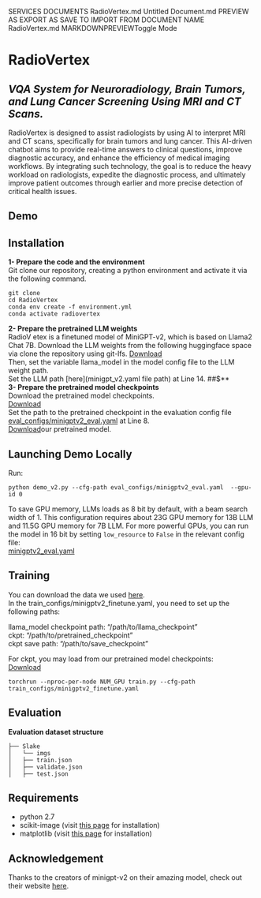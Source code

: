 SERVICES
DOCUMENTS
RadioVertex.md
Untitled Document.md
PREVIEW AS 
EXPORT AS 
SAVE TO 
IMPORT FROM 
DOCUMENT NAME
RadioVertex.md
MARKDOWNPREVIEWToggle Mode
  
<h1 class="code-line" data-line-start=0 data-line-end=1 ><a id="RadioVertex_0"></a>RadioVertex</h1>
<h2 class="code-line" data-line-start=1 data-line-end=2 ><a id="_VQA_System_for_Neuroradiology_Brain_Tumors_and_Lung_Cancer_Screening_Using_MRI_and_CT_Scans__1"></a><em>VQA System for Neuroradiology, Brain Tumors, and Lung Cancer Screening Using MRI and CT Scans.</em></h2>
<p class="has-line-data" data-line-start="2" data-line-end="3">RadioVertex is designed to assist radiologists by using AI to interpret MRI and CT scans, specifically for brain tumors and lung cancer. This AI-driven chatbot aims to provide real-time answers to clinical questions, improve diagnostic accuracy, and enhance the efficiency of medical imaging workflows. By integrating such technology, the goal is to reduce the heavy workload on radiologists, expedite the diagnostic process, and ultimately improve patient outcomes through earlier and more precise detection of critical health issues.</p>
<h2 class="code-line" data-line-start=3 data-line-end=4 ><a id="Demo_3"></a>Demo</h2>
<h2 class="code-line" data-line-start=5 data-line-end=6 ><a id="Installation_5"></a>Installation</h2>
<p class="has-line-data" data-line-start="6" data-line-end="8"><strong>1- Prepare the code and the environment</strong><br>
Git clone our repository, creating a python environment and activate it via the following command.</p>
<pre><code class="has-line-data" data-line-start="9" data-line-end="14" class="language-sh">git <span class="hljs-built_in">clone</span> 
<span class="hljs-built_in">cd</span> RadioVertex
conda env create <span class="hljs-operator">-f</span> environment.yml
conda activate radiovertex
</code></pre>
<p class="has-line-data" data-line-start="14" data-line-end="23"><strong>2- Prepare the pretrained LLM weights</strong><br>
RadioV etex is a finetuned model of MiniGPT-v2, which is based on Llama2 Chat 7B. Download the LLM weights from the following huggingface space via clone the repository using git-lfs. <a href="https://huggingface.co/meta-llama/Llama-2-7b-chat-hf/tree/main">Download</a><br>
Then, set the variable llama_model in the model config file to the LLM weight path.<br>
Set the LLM path [here](minigpt_v2.yaml file path) at Line 14. ##$**<br>
<strong>3- Prepare the pretrained model checkpoints</strong><br>
Download the pretrained model checkpoints.<br>
<a href="https://drive.google.com/file/d/1-uwRLa3xrD2h15UbdS8-gznx8UDH2zNY/view?usp=sharing">Download</a><br>
Set the path to the pretrained checkpoint in the evaluation config file <a href="https://github.com/RosolSharairh/RadioVertex/blob/main/eval_configs/minigptv2_eval.yaml">eval_configs/minigptv2_eval.yaml</a> at Line 8.<br>
<a href="https://drive.google.com/file/d/11nAPjEok8eAGGEG1N2vXo3kBLCg0WgUk/view">Download</a>our pretrained model.</p>
<h2 class="code-line" data-line-start=24 data-line-end=25 ><a id="Launching_Demo_Locally_24"></a>Launching Demo Locally</h2>
<p class="has-line-data" data-line-start="25" data-line-end="26">Run:</p>
<pre><code class="has-line-data" data-line-start="27" data-line-end="29" class="language-sh">python demo_v2.py --cfg-path <span class="hljs-built_in">eval</span>_configs/minigptv2_eval.yaml  --gpu-id <span class="hljs-number">0</span>
</code></pre>
<p class="has-line-data" data-line-start="29" data-line-end="31">To save GPU memory, LLMs loads as 8 bit by default, with a beam search width of 1. This configuration requires about 23G GPU memory for 13B LLM and 11.5G GPU memory for 7B LLM. For more powerful GPUs, you can run the model in 16 bit by setting <code>low_resource</code> to <code>False</code> in the relevant config file:<br>
<a href="https://github.com/RosolSharairh/RadioVertex/blob/main/eval_configs/minigptv2_eval.yaml">minigptv2_eval.yaml</a></p>
<h2 class="code-line" data-line-start=32 data-line-end=33 ><a id="Training_32"></a>Training</h2>
<p class="has-line-data" data-line-start="33" data-line-end="35">You can download the data we used <a href="https://www.med-vqa.com/slake/">here</a>.<br>
In the train_configs/minigptv2_finetune.yaml, you need to set up the following paths:</p>
<p class="has-line-data" data-line-start="36" data-line-end="39">llama_model checkpoint path: “/path/to/llama_checkpoint”<br>
ckpt: “/path/to/pretrained_checkpoint”<br>
ckpt save path: “/path/to/save_checkpoint”</p>
<p class="has-line-data" data-line-start="40" data-line-end="42">For ckpt, you may load from our pretrained model checkpoints:<br>
<a href="https://drive.google.com/file/d/1-uwRLa3xrD2h15UbdS8-gznx8UDH2zNY/view?usp=sharing">Download</a></p>
<pre><code class="has-line-data" data-line-start="43" data-line-end="45" class="language-sh">torchrun --nproc-per-node NUM_GPU train.py --cfg-path train_configs/minigptv2_finetune.yaml
</code></pre>
<h2 class="code-line" data-line-start=45 data-line-end=46 ><a id="Evaluation_45"></a>Evaluation</h2>
<p class="has-line-data" data-line-start="46" data-line-end="47"><strong>Evaluation dataset structure</strong></p>
<pre><code class="has-line-data" data-line-start="48" data-line-end="54" class="language-sh">├── Slake
│   └── imgs
│   ├── train.json
│   ├── validate.json
│   ├── test.json
</code></pre>
<h2 class="code-line" data-line-start=54 data-line-end=55 ><a id="Requirements_54"></a>Requirements</h2>
<ul>
<li class="has-line-data" data-line-start="55" data-line-end="56">python 2.7</li>
<li class="has-line-data" data-line-start="56" data-line-end="57">scikit-image (visit <a href="https://scikit-image.org/docs/stable/user_guide/install.html">this page</a> for installation)</li>
<li class="has-line-data" data-line-start="57" data-line-end="59">matplotlib (visit <a href="https://matplotlib.org/stable/users/installing/index.html">this page</a> for installation)</li>
</ul>
<h2 class="code-line" data-line-start=59 data-line-end=60 ><a id="Acknowledgement_59"></a>Acknowledgement</h2>
<p class="has-line-data" data-line-start="60" data-line-end="61">Thanks to the creators of minigpt-v2 on their amazing model, check out their website <a href="https://minigpt-4.github.io/">here</a>.</p>
